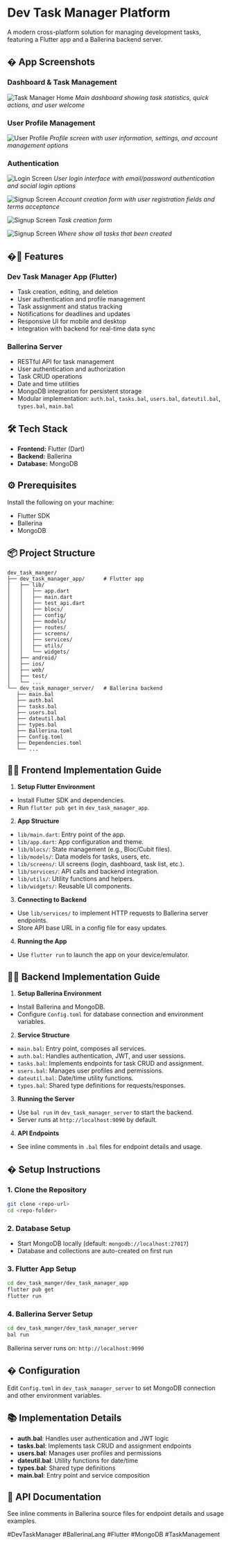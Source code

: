 ﻿# Dev Task Manager Platform

A modern cross-platform solution for managing development tasks, featuring a Flutter app and a Ballerina backend server.

## � App Screenshots

### Dashboard & Task Management
![Task Manager Home](screenshots/home.jpg)
*Main dashboard showing task statistics, quick actions, and user welcome*

### User Profile Management
![User Profile](screenshots/profile.jpg)
*Profile screen with user information, settings, and account management options*

### Authentication
![Login Screen](screenshots/login.jpg)
*User login interface with email/password authentication and social login options*

![Signup Screen](screenshots/signup.jpg)
*Account creation form with user registration fields and terms acceptance*

![Signup Screen](screenshots/create_task.jpg)
*Task creation form*

![Signup Screen](screenshots/task_list.jpg)
*Where show all tasks that been created*

## �🚀 Features

### Dev Task Manager App (Flutter)

- Task creation, editing, and deletion
- User authentication and profile management
- Task assignment and status tracking
- Notifications for deadlines and updates
- Responsive UI for mobile and desktop
- Integration with backend for real-time data sync

### Ballerina Server

- RESTful API for task management
- User authentication and authorization
- Task CRUD operations
- Date and time utilities
- MongoDB integration for persistent storage
- Modular implementation: `auth.bal`, `tasks.bal`, `users.bal`, `dateutil.bal`, `types.bal`, `main.bal`

## 🛠️ Tech Stack

- **Frontend:** Flutter (Dart)
- **Backend:** Ballerina
- **Database:** MongoDB

## ⚙️ Prerequisites

Install the following on your machine:

- Flutter SDK
- Ballerina
- MongoDB

## 📦 Project Structure

```
dev_task_manger/
├── dev_task_manager_app/      # Flutter app
│   ├── lib/
│   │   ├── app.dart
│   │   ├── main.dart
│   │   ├── test_api.dart
│   │   ├── blocs/
│   │   ├── config/
│   │   ├── models/
│   │   ├── routes/
│   │   ├── screens/
│   │   ├── services/
│   │   ├── utils/
│   │   └── widgets/
│   ├── android/
│   ├── ios/
│   ├── web/
│   ├── test/
│   └── ...
└── dev_task_manager_server/   # Ballerina backend
   ├── main.bal
   ├── auth.bal
   ├── tasks.bal
   ├── users.bal
   ├── dateutil.bal
   ├── types.bal
   ├── Ballerina.toml
   ├── Config.toml
   ├── Dependencies.toml
   └── ...
```

## 🧑‍💻 Frontend Implementation Guide

1. **Setup Flutter Environment**

- Install Flutter SDK and dependencies.
- Run `flutter pub get` in `dev_task_manager_app`.

2. **App Structure**

- `lib/main.dart`: Entry point of the app.
- `lib/app.dart`: App configuration and theme.
- `lib/blocs/`: State management (e.g., Bloc/Cubit files).
- `lib/models/`: Data models for tasks, users, etc.
- `lib/screens/`: UI screens (login, dashboard, task list, etc.).
- `lib/services/`: API calls and backend integration.
- `lib/utils/`: Utility functions and helpers.
- `lib/widgets/`: Reusable UI components.

3. **Connecting to Backend**

- Use `lib/services/` to implement HTTP requests to Ballerina server endpoints.
- Store API base URL in a config file for easy updates.

4. **Running the App**

- Use `flutter run` to launch the app on your device/emulator.

## 🧑‍💻 Backend Implementation Guide

1. **Setup Ballerina Environment**

- Install Ballerina and MongoDB.
- Configure `Config.toml` for database connection and environment variables.

2. **Service Structure**

- `main.bal`: Entry point, composes all services.
- `auth.bal`: Handles authentication, JWT, and user sessions.
- `tasks.bal`: Implements endpoints for task CRUD and assignment.
- `users.bal`: Manages user profiles and permissions.
- `dateutil.bal`: Date/time utility functions.
- `types.bal`: Shared type definitions for requests/responses.

3. **Running the Server**

- Use `bal run` in `dev_task_manager_server` to start the backend.
- Server runs at `http://localhost:9090` by default.

4. **API Endpoints**

- See inline comments in `.bal` files for endpoint details and usage.

## � Setup Instructions

### 1. Clone the Repository

```bash
git clone <repo-url>
cd <repo-folder>
```

### 2. Database Setup

- Start MongoDB locally (default: `mongodb://localhost:27017`)
- Database and collections are auto-created on first run

### 3. Flutter App Setup

```bash
cd dev_task_manger/dev_task_manager_app
flutter pub get
flutter run
```

### 4. Ballerina Server Setup

```bash
cd dev_task_manger/dev_task_manager_server
bal run
```

Ballerina server runs on: `http://localhost:9090`

## � Configuration

Edit `Config.toml` in `dev_task_manager_server` to set MongoDB connection and other environment variables.

## 📚 Implementation Details

- **auth.bal**: Handles user authentication and JWT logic
- **tasks.bal**: Implements task CRUD and assignment endpoints
- **users.bal**: Manages user profiles and permissions
- **dateutil.bal**: Utility functions for date/time
- **types.bal**: Shared type definitions
- **main.bal**: Entry point and service composition

## 📝 API Documentation

See inline comments in Ballerina source files for endpoint details and usage examples.

#DevTaskManager #BallerinaLang #Flutter #MongoDB #TaskManagement
